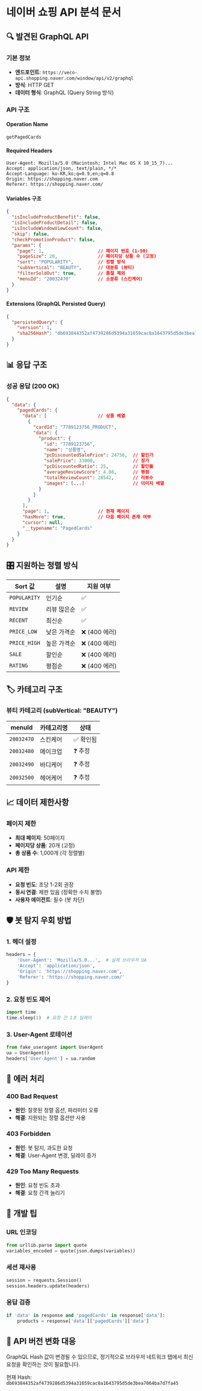 # 네이버 쇼핑 API 분석 문서

## 🔍 발견된 GraphQL API

### 기본 정보
- **엔드포인트**: `https://veco-api.shopping.naver.com/window/api/v2/graphql`
- **방식**: HTTP GET
- **데이터 형식**: GraphQL (Query String 방식)

### API 구조

#### Operation Name
```
getPagedCards
```

#### Required Headers
```http
User-Agent: Mozilla/5.0 (Macintosh; Intel Mac OS X 10_15_7)...
Accept: application/json, text/plain, */*
Accept-Language: ko-KR,ko;q=0.9,en;q=0.8
Origin: https://shopping.naver.com
Referer: https://shopping.naver.com/
```

#### Variables 구조
```json
{
  "isIncludeProductBenefit": false,
  "isIncludeProductDetail": false, 
  "isIncludeWindowViewCount": false,
  "skip": false,
  "checkPromotionProduct": false,
  "params": {
    "page": 1,                    // 페이지 번호 (1-50)
    "pageSize": 20,               // 페이지당 상품 수 (고정)
    "sort": "POPULARITY",         // 정렬 방식
    "subVertical": "BEAUTY",      // 대분류 (뷰티)
    "filterSoldOut": true,        // 품절 제외
    "menuId": "20032470"          // 소분류 (스킨케어)
  }
}
```

#### Extensions (GraphQL Persisted Query)
```json
{
  "persistedQuery": {
    "version": 1,
    "sha256Hash": "db693844352af4739286d5394a31659cac8a1643795d5de3bea7064ba7d7fa45"
  }
}
```

## 📊 응답 구조

### 성공 응답 (200 OK)
```json
{
  "data": {
    "pagedCards": {
      "data": [                   // 상품 배열
        {
          "cardId": "7789123756_PRODUCT",
          "data": {
            "product": {
              "id": "7789123756",
              "name": "상품명",
              "pcDiscountedSalePrice": 24750,  // 할인가
              "salePrice": 33000,              // 정가
              "pcDiscountedRatio": 25,         // 할인율
              "averageReviewScore": 4.88,      // 평점
              "totalReviewCount": 28542,       // 리뷰수
              "images": [...]                  // 이미지 배열
            }
          }
        }
      ],
      "page": 1,                  // 현재 페이지
      "hasMore": true,            // 다음 페이지 존재 여부
      "cursor": null,
      "__typename": "PagedCards"
    }
  }
}
```

## 🎛️ 지원하는 정렬 방식

| Sort 값 | 설명 | 지원 여부 |
|---------|------|-----------|
| `POPULARITY` | 인기순 | ✅ |
| `REVIEW` | 리뷰 많은순 | ✅ |
| `RECENT` | 최신순 | ✅ |
| `PRICE_LOW` | 낮은 가격순 | ❌ (400 에러) |
| `PRICE_HIGH` | 높은 가격순 | ❌ (400 에러) |
| `SALE` | 할인순 | ❌ (400 에러) |
| `RATING` | 평점순 | ❌ (400 에러) |

## 🏷️ 카테고리 구조

### 뷰티 카테고리 (subVertical: "BEAUTY")

| menuId | 카테고리명 | 상태 |
|--------|------------|------|
| `20032470` | 스킨케어 | ✅ 확인됨 |
| `20032480` | 메이크업 | ❓ 추정 |
| `20032490` | 바디케어 | ❓ 추정 |
| `20032500` | 헤어케어 | ❓ 추정 |

## 📈 데이터 제한사항

### 페이지 제한
- **최대 페이지**: 50페이지
- **페이지당 상품**: 20개 (고정)
- **총 상품 수**: 1,000개 (각 정렬별)

### API 제한
- **요청 빈도**: 초당 1-2회 권장
- **동시 연결**: 제한 있음 (정확한 수치 불명)
- **사용자 에이전트**: 필수 (봇 차단)

## 🛡️ 봇 탐지 우회 방법

### 1. 헤더 설정
```python
headers = {
    'User-Agent': 'Mozilla/5.0...',  # 실제 브라우저 UA
    'Accept': 'application/json',
    'Origin': 'https://shopping.naver.com',
    'Referer': 'https://shopping.naver.com/'
}
```

### 2. 요청 빈도 제어
```python
import time
time.sleep(1)  # 요청 간 1초 딜레이
```

### 3. User-Agent 로테이션
```python
from fake_useragent import UserAgent
ua = UserAgent()
headers['User-Agent'] = ua.random
```

## 🚨 에러 처리

### 400 Bad Request
- **원인**: 잘못된 정렬 옵션, 파라미터 오류
- **해결**: 지원되는 정렬 옵션만 사용

### 403 Forbidden
- **원인**: 봇 탐지, 과도한 요청
- **해결**: User-Agent 변경, 딜레이 증가

### 429 Too Many Requests
- **원인**: 요청 빈도 초과
- **해결**: 요청 간격 늘리기

## 📝 개발 팁

### URL 인코딩
```python
from urllib.parse import quote
variables_encoded = quote(json.dumps(variables))
```

### 세션 재사용
```python
session = requests.Session()
session.headers.update(headers)
```

### 응답 검증
```python
if 'data' in response and 'pagedCards' in response['data']:
    products = response['data']['pagedCards']['data']
```

## 🔄 API 버전 변화 대응

GraphQL Hash 값이 변경될 수 있으므로, 정기적으로 브라우저 네트워크 탭에서 최신 요청을 확인하는 것이 필요합니다.

현재 Hash: `db693844352af4739286d5394a31659cac8a1643795d5de3bea7064ba7d7fa45`